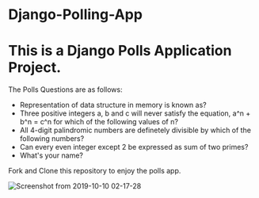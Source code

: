# Django-Polling-App
# This is a Django Polls Application Project.


The Polls Questions are as follows:

- Representation of data structure in memory is known as?
- Three positive integers a, b and c will never satisfy the equation, a^n + b^n = c^n for which of the following values of n?
- All 4-digit palindromic numbers are definetely divisible by which of the following numbers?
- Can every even integer except 2 be expressed as sum of two primes?
- What's your name?

Fork and Clone this repository to enjoy the polls app.

![Screenshot from 2019-10-10 02-17-28](https://user-images.githubusercontent.com/42781233/70316539-f4f72580-1841-11ea-8aff-a898f86b9460.png)
